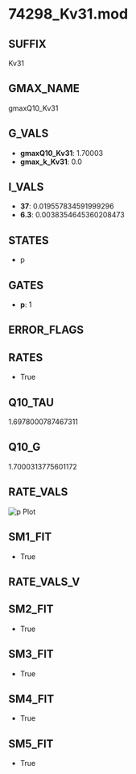 # 74298_Kv31.mod

## SUFFIX

Kv31

## GMAX_NAME

gmaxQ10_Kv31

## G_VALS

- **gmaxQ10_Kv31**: 1.70003
- **gmax_k_Kv31**: 0.0

## I_VALS

- **37**: 0.019557834591999296
- **6.3**: 0.0038354645360208473

## STATES

- p

## GATES

- **p**: 1

## ERROR_FLAGS


## RATES

- True

## Q10_TAU

1.6978000787467311

## Q10_G

1.7000313775601172

## RATE_VALS

![p Plot](/Users/pbozelos/Dropbox/icg-Chai-Panos/supermodels/output_markdown_files/K/74298_Kv31.mod/images/p.png)

## SM1_FIT

- True

## RATE_VALS_V

## SM2_FIT

- True

## SM3_FIT

- True

## SM4_FIT

- True

## SM5_FIT

- True

